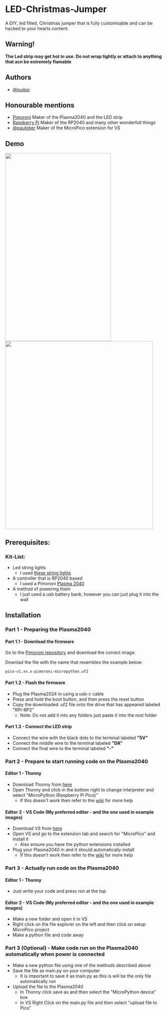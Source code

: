 # LED-Christmas-Jumper

A DIY, led filled, Christmas jumper that is fully customisable and can be hacked to your hearts content.

## Warning!

**The Led strip may get hot in use. Do not wrap tightly or attach to anything that acn be extremely flamable**

## Authors

- [@louboi](https://github.com/louboi)

## Honourable mentions

- [Pimoroni](https://github.com/pimoroni) Maker of the Plasma2040 and the LED strip
- [Raspberry Pi](https://github.com/raspberrypi) Maker of the RP2040 and many other wonderfull things
- [@paulober](https://github.com/paulober) Maker of the MicroPico extension for VS

## Demo

<p>
    <img width="337" height="600" src="https://github.com/user-attachments/assets/d29a71b4-ea97-493b-b4d2-2bde60be2931" >
    <img width="471" height="600" src="https://github.com/user-attachments/assets/f3a6f59b-0886-4add-82b6-390fbecde55c" >
</p>

## Prerequisites:
### Kit-List:
- Led string lights
    - I used [these string lights](https://shop.pimoroni.com/products/5m-flexible-rgb-led-wire-50-rgb-leds-aka-neopixel-ws2812-sk6812?variant=40384556171347)
- A controller that is RP2040 based
    - I used a Pimoroni [Plasma 2040](https://shop.pimoroni.com/products/plasma-2040?variant=39410354847827)
- A method of powering them
    - I just used a usb battery bank, however you can just plug it into the wall

## Installation
### Part 1 - Preparing the Plasma2040
#### Part 1.1 - Download the firmware
Go to the [Pimoroni repository](https://github.com/pimoroni/pimoroni-pico) and download the correct image.

Downlad the file with the name that resembles the example below:
```text
pico-v1.xx.x-pimoroni-micropython.uf2
```
#### Part 1.2 - Flash the firmware
- Plug the Plasma2024 in using a usb-c cable
- Press and hold the boot button, and then press the reset button
- Copy the downloaded .uf2 file onto the drive that has appeared labeled "RPI-RP2"
    - Note: Do not add it into any folders just paste it into the root folder
#### Part 1.3 - Connect the LED strip
- Connect the wire with the black dots to the terminal labeled **"5V"**
- Connect the middle wire to the terminal labeled **"DA"**
- Connect the final wire to the terminal labeled **"-"**

### Part 2 - Prepare to start running code on the Plasma2040
#### Editor 1 - Thonny
- Download Thonny from [here](https://thonny.org/)
- Open Thonny and click in the bottom right to change interpreter and select "MicroPython (Raspberry Pi Pico)"
    - If this doesn't work then refer to the [wiki](https://github.com/louboi/LED-Christmas-Jumper/wiki) for more help

#### Editor 2 - VS Code (My preferred editor - and the one used in example images)
- Download VS from [here](https://code.visualstudio.com/)
- Open VS and go to the extension tab and search for "MicroPico" and install it
    - Also ensure you have the python extensions installed
- Plug your Plasma2040 in and it should automatically install
    - If this doesn't work then refer to the [wiki](https://github.com/louboi/LED-Christmas-Jumper/wiki) for more help

### Part 3 - Actually run code on the Plasma2040
#### Editor 1 - Thonny
- Just write your code and press run at the top

#### Editor 2 - VS Code (My preferred editor - and the one used in example images)
- Make a new folder and open it in VS
- Right click on the file explorer on the left and then click on setup MicroPico project
- Make a python file and code away

### Part 3 (Optional) - Make code run on the Plasma2040 automatically when power is connected
- Make a new python file using one of the methods described above
- Save the file as main.py on your computer
    - It is important to save it as main.py as this is will be the only file automatically run
- Upload the file to the Plasma2040
    - In Thonny click save as and then select the "MicroPython device" box
    - In VS Right Click on the main.py file and then select "upload file to Pico"
